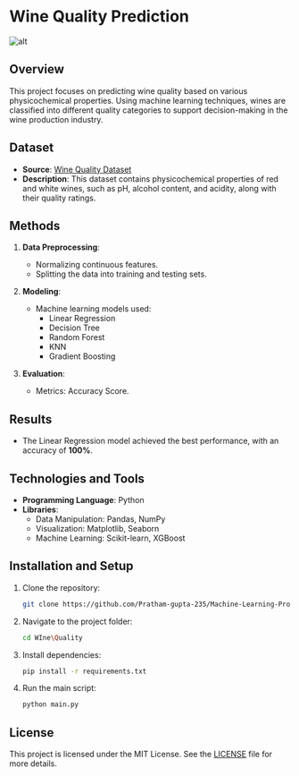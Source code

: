 # Wine Quality Prediction
![alt](https://www.coravin.dk/cdn/shop/articles/AdobeStock_451146882_c67abea8-b0f0-4357-aba2-35f409370f5a.jpg)

## Overview
This project focuses on predicting wine quality based on various physicochemical properties. Using machine learning techniques, wines are classified into different quality categories to support decision-making in the wine production industry.

## Dataset
- **Source**: [Wine Quality Dataset](https://www.kaggle.com/datasets/stephanierodriguezz/wineqt)
- **Description**: This dataset contains physicochemical properties of red and white wines, such as pH, alcohol content, and acidity, along with their quality ratings.

## Methods
1. **Data Preprocessing**:
   - Normalizing continuous features.
   - Splitting the data into training and testing sets.

2. **Modeling**:
   - Machine learning models used:
     - Linear Regression
     - Decision Tree
     - Random Forest
     - KNN
     - Gradient Boosting

3. **Evaluation**:
   - Metrics: Accuracy Score.

## Results
- The Linear Regression model achieved the best performance, with an accuracy of **100%**.

## Technologies and Tools
- **Programming Language**: Python
- **Libraries**:
  - Data Manipulation: Pandas, NumPy
  - Visualization: Matplotlib, Seaborn
  - Machine Learning: Scikit-learn, XGBoost

## Installation and Setup
1. Clone the repository:
   ```bash
   git clone https://github.com/Pratham-gupta-235/Machine-Learning-Projects.git
   ```
2. Navigate to the project folder:
   ```bash
   cd WIne\Quality
   ```
3. Install dependencies:
   ```bash
   pip install -r requirements.txt
   ```
4. Run the main script:
   ```bash
   python main.py
   ```

## License
This project is licensed under the MIT License. See the [LICENSE](LICENSE) file for more details.
